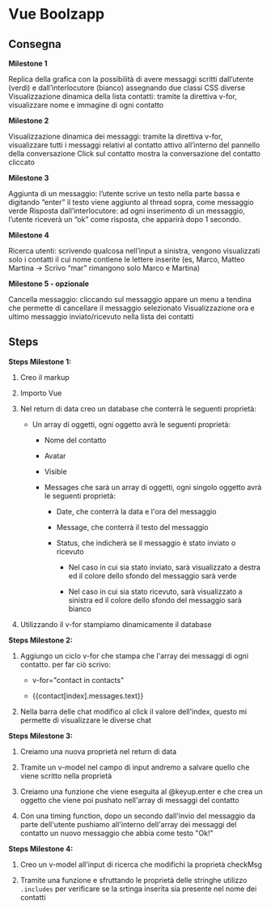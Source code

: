 # Vue Boolzapp

## Consegna

**Milestone 1**

Replica della grafica con la possibilità di avere messaggi scritti dall’utente (verdi) e dall’interlocutore (bianco) assegnando due classi CSS diverse
Visualizzazione dinamica della lista contatti: tramite la direttiva v-for, visualizzare nome e immagine di ogni contatto

**Milestone 2**

Visualizzazione dinamica dei messaggi: tramite la direttiva v-for, visualizzare tutti i messaggi relativi al contatto attivo all’interno del pannello della conversazione
Click sul contatto mostra la conversazione del contatto cliccato


**Milestone 3**

Aggiunta di un messaggio: l’utente scrive un testo nella parte bassa e digitando “enter” il testo viene aggiunto al thread sopra, come messaggio verde
Risposta dall’interlocutore: ad ogni inserimento di un messaggio, l’utente riceverà un “ok” come risposta, che apparirà dopo 1 secondo.

**Milestone 4**

Ricerca utenti: scrivendo qualcosa nell’input a sinistra, vengono visualizzati solo i contatti il cui nome contiene le lettere inserite (es, Marco, Matteo Martina -> Scrivo “mar” rimangono solo Marco e Martina)

**Milestone 5 - opzionale**

Cancella messaggio: cliccando sul messaggio appare un menu a tendina che permette di cancellare il messaggio selezionato
Visualizzazione ora e ultimo messaggio inviato/ricevuto nella lista dei contatti 

## Steps

**Steps Milestone 1:**

1. Creo il markup

2. Importo Vue

3. Nel return di data creo un database che conterrà le seguenti proprietà:

    - Un array di oggetti, ogni oggetto avrà le seguenti proprietà:

      - Nome del contatto

      - Avatar

      - Visible 

      - Messages che sarà un array di oggetti, ogni singolo oggetto avrà le seguenti proprietà:

        - Date, che conterrà la data e l'ora del messaggio

        - Message, che conterrà il testo del messaggio

        - Status, che indicherà se il messaggio è stato inviato o ricevuto

          - Nel caso in cui sia stato inviato, sarà visualizzato a destra ed il colore dello sfondo del messaggio sarà verde

          - Nel caso in cui sia stato ricevuto, sarà visualizzato a sinistra ed il colore dello sfondo del messaggio  sarà bianco

4. Utilizzando il v-for stampiamo dinamicamente il database

**Steps Milestone 2:**

1. Aggiungo un ciclo v-for che stampa che l'array dei messaggi di ogni contatto. per far ciò scrivo:

    - v-for="contact in contacts"

    - {{contact[index].messages.text}}

2. Nella barra delle chat modifico al click il valore dell'index, questo mi permette di visualizzare le diverse chat

**Steps Milestone 3:**

1. Creiamo una nuova proprietà nel return di data

2. Tramite un v-model nel campo di input andremo a salvare quello che viene scritto nella proprietà

3. Creiamo una funzione che viene eseguita al @keyup.enter e che crea un oggetto che viene poi pushato nell'array di messaggi del contatto

4. Con una timing function, dopo un secondo dall'invio del messaggio da parte dell'utente pushiamo all'interno dell'array dei messaggi del contatto un nuovo messaggio che abbia come testo "Ok!"

**Steps Milestone 4:**

1. Creo un v-model all'input di ricerca che modifichi la proprietà checkMsg 

2. Tramite una funzione e sfruttando le proprietà delle stringhe utilizzo `.includes` per verificare se la srtinga inserita sia presente nel nome dei contatti